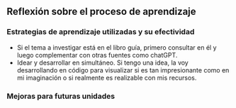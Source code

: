 ## Reflexión sobre el proceso de aprendizaje
### Estrategias de aprendizaje utilizadas y su efectividad
- Si el tema a investigar está en el libro guía, primero consultar en él y luego complementar con otras fuentes como chatGPT.
- Idear y desarrollar en simultáneo. Si tengo una idea, la voy desarrollando en código para visualizar si es tan impresionante como en mi imaginación o si realmente es realizable con mis recursos.
### Mejoras para futuras unidades
